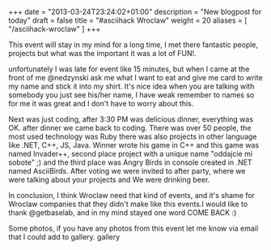 +++
date = "2013-03-24T23:24:02+01:00"
description = "New blogpost for today"
draft = false
title = "#asciihack Wroclaw"
weight = 20
aliases = [
    "/asciihack-wroclaw"
]
+++

This event will stay in my mind for a long time, I met there fantastic people, projects but what was the important it was a lot of FUN!.

unfortunately I was late for event like 15 minutes, but when I came at the front of me @nedzynski ask me what I want to eat and give me card to write my name and stick it into my shirt. It's nice idea when you are talking with somebody you just see his/her name, I have weak remember to names so for me it was great and I don't have to worry about this.

Next was just coding, after 3:30 PM was delicious dinner, everything was OK. after dinner we came back to coding. There was over 50 people, the most used technology was Ruby there was also projects in other language like .NET, C++, JS, Java. Winner wrote his game in C++ and this game was named Invader++, second place project with a unique name "oddajcie mi sobote" ;) and the third place was Angry Birds in console created in .NET named AsciiBirds. After voting we were invited to after party, where we were talking about your projects and We were drinking beer.

In conclusion, I think Wroclaw need that kind of events, and it's shame for Wroclaw companies that they didn't make like this events.I would like to thank @getbaselab, and in my mind stayed one word COME BACK :)

Some photos, if you have any photos from this event let me know via email that I could add to gallery.
gallery